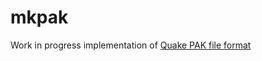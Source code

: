 # mkpak

Work in progress implementation of [Quake PAK file format](https://quakewiki.org/wiki/.pak)
